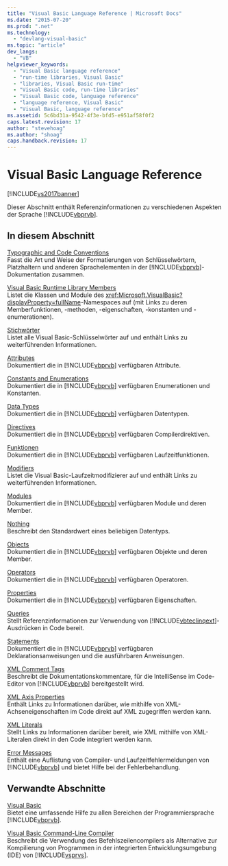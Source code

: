 ```yaml
---
title: "Visual Basic Language Reference | Microsoft Docs"
ms.date: "2015-07-20"
ms.prod: ".net"
ms.technology: 
  - "devlang-visual-basic"
ms.topic: "article"
dev_langs: 
  - "VB"
helpviewer_keywords: 
  - "Visual Basic language reference"
  - "run-time libraries, Visual Basic"
  - "libraries, Visual Basic run-time"
  - "Visual Basic code, run-time libraries"
  - "Visual Basic code, language reference"
  - "language reference, Visual Basic"
  - "Visual Basic, language reference"
ms.assetid: 5c6bd31a-9542-4f3e-bfd5-e951af58f0f2
caps.latest.revision: 17
author: "stevehoag"
ms.author: "shoag"
caps.handback.revision: 17
---
```

# Visual Basic Language Reference
[!INCLUDE[vs2017banner](../../visual-basic/includes/vs2017banner.md)]

Dieser Abschnitt enthält Referenzinformationen zu verschiedenen Aspekten der Sprache [!INCLUDE[vbprvb](../../csharp/programming-guide/concepts/linq/includes/vbprvb-md.md)].  
  
## In diesem Abschnitt  
 [Typographic and Code Conventions](../../visual-basic/language-reference/typographic-and-code-conventions.md)  
 Fasst die Art und Weise der Formatierungen von Schlüsselwörtern, Platzhaltern und anderen Sprachelementen in der [!INCLUDE[vbprvb](../../csharp/programming-guide/concepts/linq/includes/vbprvb-md.md)]\-Dokumentation zusammen.  
  
 [Visual Basic Runtime Library Members](../../visual-basic/language-reference/runtime-library-members.md)  
 Listet die Klassen und Module des <xref:Microsoft.VisualBasic?displayProperty=fullName>\-Namespaces auf \(mit Links zu deren Memberfunktionen, \-methoden, \-eigenschaften, \-konstanten und \-enumerationen\).  
  
 [Stichwörter](../../visual-basic/language-reference/keywords/index.md)  
 Listet alle Visual Basic\-Schlüsselwörter auf und enthält Links zu weiterführenden Informationen.  
  
 [Attributes](../../visual-basic/language-reference/attributes.md)  
 Dokumentiert die in [!INCLUDE[vbprvb](../../csharp/programming-guide/concepts/linq/includes/vbprvb-md.md)] verfügbaren Attribute.  
  
 [Constants and Enumerations](../../visual-basic/language-reference/constants-and-enumerations.md)  
 Dokumentiert die in [!INCLUDE[vbprvb](../../csharp/programming-guide/concepts/linq/includes/vbprvb-md.md)] verfügbaren Enumerationen und Konstanten.  
  
 [Data Types](../../visual-basic/language-reference/data-types/data-type-summary.md)  
 Dokumentiert die in [!INCLUDE[vbprvb](../../csharp/programming-guide/concepts/linq/includes/vbprvb-md.md)] verfügbaren Datentypen.  
  
 [Directives](../../visual-basic/language-reference/directives/directives.md)  
 Dokumentiert die in [!INCLUDE[vbprvb](../../csharp/programming-guide/concepts/linq/includes/vbprvb-md.md)] verfügbaren Compilerdirektiven.  
  
 [Funktionen](../../visual-basic/language-reference/functions/index.md)  
 Dokumentiert die in [!INCLUDE[vbprvb](../../csharp/programming-guide/concepts/linq/includes/vbprvb-md.md)] verfügbaren Laufzeitfunktionen.  
  
 [Modifiers](../../visual-basic/language-reference/modifiers/index.md)  
 Listet die Visual Basic\-Laufzeitmodifizierer auf und enthält Links zu weiterführenden Informationen.  
  
 [Modules](../../visual-basic/language-reference/modules.md)  
 Dokumentiert die in [!INCLUDE[vbprvb](../../csharp/programming-guide/concepts/linq/includes/vbprvb-md.md)] verfügbaren Module und deren Member.  
  
 [Nothing](../../visual-basic/language-reference/nothing.md)  
 Beschreibt den Standardwert eines beliebigen Datentyps.  
  
 [Objects](../../visual-basic/language-reference/objects/index.md)  
 Dokumentiert die in [!INCLUDE[vbprvb](../../csharp/programming-guide/concepts/linq/includes/vbprvb-md.md)] verfügbaren Objekte und deren Member.  
  
 [Operators](../../visual-basic/language-reference/operators/index.md)  
 Dokumentiert die in [!INCLUDE[vbprvb](../../csharp/programming-guide/concepts/linq/includes/vbprvb-md.md)] verfügbaren Operatoren.  
  
 [Properties](../../visual-basic/language-reference/properties.md)  
 Dokumentiert die in [!INCLUDE[vbprvb](../../csharp/programming-guide/concepts/linq/includes/vbprvb-md.md)] verfügbaren Eigenschaften.  
  
 [Queries](../../visual-basic/language-reference/queries/queries.md)  
 Stellt Referenzinformationen zur Verwendung von [!INCLUDE[vbteclinqext](../../csharp/getting-started/includes/vbteclinqext-md.md)]\-Ausdrücken in Code bereit.  
  
 [Statements](../../visual-basic/language-reference/statements/index.md)  
 Dokumentiert die in [!INCLUDE[vbprvb](../../csharp/programming-guide/concepts/linq/includes/vbprvb-md.md)] verfügbaren Deklarationsanweisungen und die ausführbaren Anweisungen.  
  
 [XML Comment Tags](../../visual-basic/language-reference/xmldoc/recommended-xml-tags-for-documentation-comments.md)  
 Beschreibt die Dokumentationskommentare, für die IntelliSense im Code\-Editor von [!INCLUDE[vbprvb](../../csharp/programming-guide/concepts/linq/includes/vbprvb-md.md)] bereitgestellt wird.  
  
 [XML Axis Properties](../../visual-basic/language-reference/xml-axis/xml-axis-properties.md)  
 Enthält Links zu Informationen darüber, wie mithilfe von XML\-Achseneigenschaften im Code direkt auf XML zugegriffen werden kann.  
  
 [XML Literals](../../visual-basic/language-reference/xml-literals/index.md)  
 Stellt Links zu Informationen darüber bereit, wie XML mithilfe von XML\-Literalen direkt in den Code integriert werden kann.  
  
 [Error Messages](../../visual-basic/language-reference/error-messages/index.md)  
 Enthält eine Auflistung von Compiler\- und Laufzeitfehlermeldungen von [!INCLUDE[vbprvb](../../csharp/programming-guide/concepts/linq/includes/vbprvb-md.md)] und bietet Hilfe bei der Fehlerbehandlung.  
  
## Verwandte Abschnitte  
 [Visual Basic](../../visual-basic/index.md)  
 Bietet eine umfassende Hilfe zu allen Bereichen der Programmiersprache [!INCLUDE[vbprvb](../../csharp/programming-guide/concepts/linq/includes/vbprvb-md.md)].  
  
 [Visual Basic Command\-Line Compiler](../../visual-basic/reference/command-line-compiler/index.md)  
 Beschreibt die Verwendung des Befehlszeilencompilers als Alternative zur Kompilierung von Programmen in der integrierten Entwicklungsumgebung \(IDE\) von [!INCLUDE[vsprvs](../../csharp/includes/vsprvs-md.md)].